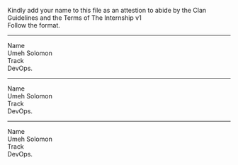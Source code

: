 Kindly add your name to this file as an attestion to abide by the Clan Guidelines and the Terms of The Internship v1
<br/> Follow the format.<br/> 
___
Name <br/> Umeh Solomon<br/> 
Track <br/> DevOps.<br/> 
___
Name <br/> Umeh Solomon<br/> 
Track <br/> DevOps.<br/> 
___
Name <br/> Umeh Solomon<br/> 
Track <br/> DevOps.<br/> 
